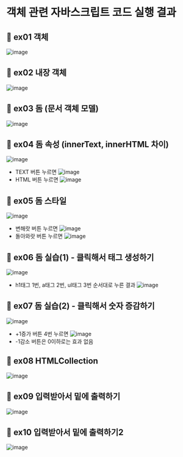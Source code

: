 # 객체 관련 자바스크립트 코드 실행 결과

## 💚 ex01 객체
![image](https://github.com/minnjeee/SWCamp/assets/125025921/1514ae04-b83e-43c5-8c34-71c7a4dc1ba1)

## 💚 ex02 내장 객체
![image](https://github.com/minnjeee/SWCamp/assets/125025921/b18e3487-f4d3-4524-bc49-c1f367d63cfb)

## 💚 ex03 돔 (문서 객체 모델)
![image](https://github.com/minnjeee/SWCamp/assets/125025921/f4272795-e34a-4074-891c-d05360379693)

## 💚 ex04 돔 속성 (innerText, innerHTML 차이)
![image](https://github.com/minnjeee/SWCamp/assets/125025921/55ef369a-a570-4724-9c81-4b0752473246)
- TEXT 버튼 누르면
  ![image](https://github.com/minnjeee/SWCamp/assets/125025921/35b7ac7e-67b8-4cf9-9ebe-3604502b3ed9)
- HTML 버튼 누르면
  ![image](https://github.com/minnjeee/SWCamp/assets/125025921/bd916d9b-4f0c-4615-82c3-6ce5b708679f)

## 💚 ex05 돔 스타일
![image](https://github.com/minnjeee/SWCamp/assets/125025921/826da909-4b4b-45a5-b934-94bf92447111)
- 변해랏 버튼 누르면
  ![image](https://github.com/minnjeee/SWCamp/assets/125025921/5020ddda-4ef1-424d-a2ea-4a247265b42f)
- 돌아와랏 버튼 누르면
  ![image](https://github.com/minnjeee/SWCamp/assets/125025921/826da909-4b4b-45a5-b934-94bf92447111)

## 💚 ex06 돔 실습(1) - 클릭해서 태그 생성하기
![image](https://github.com/minnjeee/SWCamp/assets/125025921/5baa4b4f-b280-49c0-a490-676342023816)
- h1태그 1번, a태그 2번, ul태그 3번 순서대로 누른 결과
  ![image](https://github.com/minnjeee/SWCamp/assets/125025921/d37f1b67-9f55-47d8-b7b2-b9c82f6e8b24)

## 💚 ex07 돔 실습(2) - 클릭해서 숫자 증감하기
![image](https://github.com/minnjeee/SWCamp/assets/125025921/8d824f9e-450f-46e4-91b4-64acfde86d8c)
- +1증가 버튼 4번 누르면
  ![image](https://github.com/minnjeee/SWCamp/assets/125025921/f965086d-52f8-429e-ae1c-4b9fec915d65)
- -1감소 버튼은 0이하로는 효과 없음

## 💚 ex08 HTMLCollection
![image](https://github.com/minnjeee/SWCamp/assets/125025921/f5b6663a-8766-440d-a435-20aec9d9ea41)

## 💚 ex09 입력받아서 밑에 출력하기
![image](https://github.com/minnjeee/SWCamp/assets/125025921/6a09ed4e-3d0a-46de-8e35-93d9003573ce)

## 💚 ex10 입력받아서 밑에 출력하기2
![image](https://github.com/minnjeee/SWCamp/assets/125025921/a9c60e2b-dac3-4a9c-b245-43018e78eb81)
